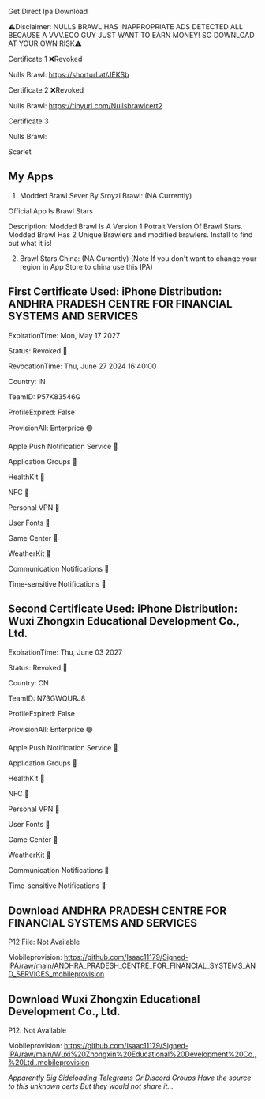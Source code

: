 Get Direct Ipa Download


⚠️Disclaimer: NULLS BRAWL HAS INAPPROPRIATE ADS DETECTED ALL BECAUSE A VVV.ECO GUY JUST WANT TO EARN MONEY! SO DOWNLOAD AT YOUR OWN RISK⚠️

Certificate 1 ❌Revoked

Nulls Brawl: https://shorturl.at/JEKSb

Certificate 2 ❌Revoked

Nulls Brawl: https://tinyurl.com/Nullsbrawlcert2

Certificate 3 

Nulls Brawl:

Scarlet

My Apps
--------------------


1. Modded Brawl Sever By Sroyzi Brawl: (NA Currently)

Official App Is Brawl Stars



Description: Modded Brawl Is A Version 1 Potrait Version Of Brawl Stars. Modded Brawl Has 2 Unique Brawlers and modified brawlers. Install to find out what it is!


2. Brawl Stars China: (NA Currently)
(Note If you don't want to change your region in App Store to china use this IPA)

First Certificate Used: iPhone Distribution: ANDHRA PRADESH CENTRE FOR FINANCIAL SYSTEMS AND SERVICES
--------------------


ExpirationTime: Mon, May 17 2027


Status: Revoked 🔴

RevocationTime: Thu, June 27 2024 16:40:00

Country: IN


TeamID: P57K83546G


ProfileExpired: False


ProvisionAll: Enterprice 🟢


Apple Push Notification Service 🔴


Application Groups 🔴


HealthKit 🔴 


NFC 🔴


Personal VPN 🔴


User Fonts 🔴


Game Center 🔴


WeatherKit 🔴


Communication Notifications 🔴


Time-sensitive Notifications 🔴

Second Certificate Used: iPhone Distribution: Wuxi Zhongxin Educational Development Co., Ltd.
--------------------

ExpirationTime: Thu, June 03 2027

Status: Revoked 🔴

Country: CN

TeamID: N73GWQURJ8

ProfileExpired: False

ProvisionAll: Enterprice 🟢

Apple Push Notification Service 🔴

Application Groups 🔴

HealthKit 🔴 

NFC 🔴

Personal VPN 🔴

User Fonts 🔴

Game Center 🔴

WeatherKit 🔴

Communication Notifications 🔴

Time-sensitive Notifications 🔴

Download ANDHRA PRADESH CENTRE FOR FINANCIAL SYSTEMS AND SERVICES
--------------------

P12 File: Not Available

Mobileprovision: https://github.com/Isaac11179/Signed-IPA/raw/main/ANDHRA_PRADESH_CENTRE_FOR_FINANCIAL_SYSTEMS_AND_SERVICES_mobileprovision

Download Wuxi Zhongxin Educational Development Co., Ltd.
--------------------

P12: Not Available

Mobileprovision: https://github.com/Isaac11179/Signed-IPA/raw/main/Wuxi%20Zhongxin%20Educational%20Development%20Co.,%20Ltd..mobileprovision

*Apparently Big Sideloading Telegrams Or Discord Groups Have the source to this unknown certs But they would not share it...*
